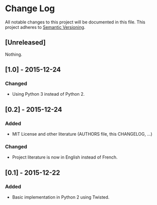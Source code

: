 # Change Log

All notable changes to this project will be documented in this file.
This project adheres to [Semantic Versioning](http://semver.org/).

## [Unreleased]

Nothing.

## [1.0] - 2015-12-24

### Changed

 - Using Python 3 instead of Python 2.

## [0.2] - 2015-12-24

### Added

 - MIT License and other literature (AUTHORS file, this CHANGELOG, …)

### Changed

 - Project literature is now in English instead of French.

## [0.1] - 2015-12-22

### Added

 - Basic implementation in Python 2 using Twisted.
